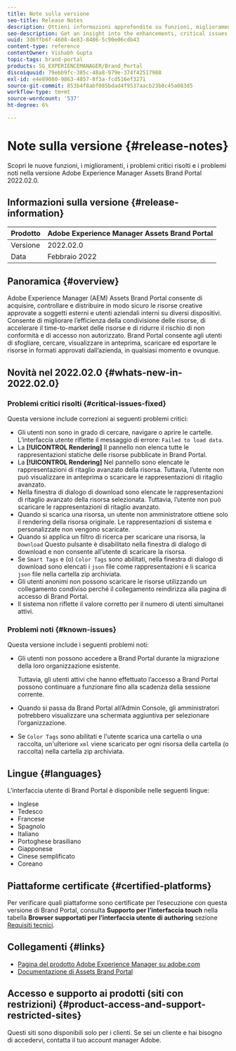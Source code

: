 ```yaml
---
title: Note sulla versione
seo-title: Release Notes
description: Ottieni informazioni approfondite su funzioni, miglioramenti, problemi critici risolti e problemi noti nella versione Adobe Experience Manager Assets Brand Portal 2022.02.0.
seo-description: Get an insight into the enhancements, critical issues fixed, and known issues in the Adobe Experience Manager Assets Brand Portal 2022.02.0 release.
uuid: 3d6ffb6f-4608-4e83-8486-5c90e06cdb43
content-type: reference
contentOwner: Vishabh Gupta
topic-tags: brand-portal
products: SG_EXPERIENCEMANAGER/Brand_Portal
discoiquuid: 79ebb9fc-385c-48a8-979e-374f42517988
exl-id: e4e89080-9863-4857-8f3a-fcd516ef3271
source-git-commit: 853b4f8abf085bdad4f9537aacb23b8c45a083d5
workflow-type: tm+mt
source-wordcount: '537'
ht-degree: 6%

---
```


# Note sulla versione {#release-notes}

Scopri le nuove funzioni, i miglioramenti, i problemi critici risolti e i problemi noti nella versione Adobe Experience Manager Assets Brand Portal 2022.02.0.

## Informazioni sulla versione {#release-information}

| Prodotto | Adobe Experience Manager Assets Brand Portal |
|---|---|
| Versione | 2022.02.0 |
| Data | Febbraio 2022 |

## Panoramica {#overview}

Adobe Experience Manager (AEM) Assets Brand Portal consente di acquisire, controllare e distribuire in modo sicuro le risorse creative approvate a soggetti esterni e utenti aziendali interni su diversi dispositivi. Consente di migliorare l’efficienza della condivisione delle risorse, di accelerare il time-to-market delle risorse e di ridurre il rischio di non conformità e di accesso non autorizzato. Brand Portal consente agli utenti di sfogliare, cercare, visualizzare in anteprima, scaricare ed esportare le risorse in formati approvati dall’azienda, in qualsiasi momento e ovunque.

## Novità nel 2022.02.0 {#whats-new-in-2022.02.0}

<!--
### New Features {#new-features}

This release includes the following new features:

* AEM Assets as a Cloud Service is now entitled to have a pre-configured Brand Portal instance. The Cloud Manager user can activate Brand Portal on the AEM Assets as a Cloud Service instance.

* Asset Sourcing feature is now available on AEM Assets as a Cloud Service. It allows the Brand Portal users to upload assets to the permitted contribution folders and publish the contribution folder from Brand Portal to AEM Assets as a Cloud Service instance. 

* An additional **[!UICONTROL Asset Download]** setting has been introduced under the **[!UICONTROL Download Settings]**. It creates a separate folder for each asset while downloading the folders, collections, or bulk download of assets. 
-->
<!-- 
* The **[!UICONTROL Download]** dialog is revamped in a list view with additional options to exclude the renditions which are not required, apply the same set of rules for similar asset types, and download the selected asset renditions.
-->

<!--
* The new **[!UICONTROL Download]** dialog now appears with all the renditions of the selected assets or folders containing assets in a list view, wherein the Brand Portal users can apply same set of renditions for similar asset types and download the selected asset renditions. 
-->

<!-- 
* Navigation to the **[!UICONTROL Files]**, **[!UICONTROL Collections]**, and **[!UICONTROL Shared Links]** is now possible from all the Brand Portal pages in one-click.  

* The **[!UICONTROL Renditions]** panel in the asset details page now allows the Brand Portal users to select the original asset and (or) specific asset renditions, and directly download them from the **[!UICONTROL Renditions]** panel without having to open the **[!UICONTROL Download]** dialog.
-->

<!--
Brand Portal users can exclude specific renditions which are not required and directly download the original asset and its renditions from the **[!UICONTROL Renditions]** panel on the asset details page. 
-->

<!-- 
* In addition to the existing **[!UICONTROL Download]** configurations, the Brand Portal administrators can also [configure permissions for different group of users]() to view and (or) download the original asset and its renditions from the asset details page. These configurations will define who can access and (or) download the asset renditions.
-->

<!--
### Enhancements {#enhancements}

Brand Portal 2021.08.0 is an internal release that introduces Business profiles for enterprise and teams customers to give organizations better control over their assets. 

This release includes the following enhancements:

* The users now have organization-specific entitlement on the new and migrated organizations. If a user is entitled to multiple organizations, the user has to select the organization at the time of login.

* The new users that are added in Admin Console must **Join Team** to get entitled to the organization. 

>[!NOTE]
>
>Business profiles are currently applicable for the new organizations that are created after August 16, 2021. 
>
>Until your organization is migrated, you can continue to use Adobe ID, Enterprise ID, or Federated ID types to access the organization.   
-->

<!-- 
* For folder download, a separate folder is created for each asset using share link irrespective of the **[!UICONTROL Download Settings]**. 
* The Brand Portal **[!UICONTROL Usage Report]** has been modified to reflect only the active Brand Portal users.
-->

<!--
* The threshold of session timeout for the guest users has been reduced from 2 hours to 15 minutes.
* The additional **[!UICONTROL View pages]** option has been removed for multi-page PDFs as the user can now view the PDF pages from the Adobe Document Cloud Viewer.
-->


### Problemi critici risolti {#critical-issues-fixed}

Questa versione include correzioni ai seguenti problemi critici:

* Gli utenti non sono in grado di cercare, navigare o aprire le cartelle. L’interfaccia utente riflette il messaggio di errore: `Failed to load data`.
* La **[!UICONTROL Rendering]** Il pannello non elenca tutte le rappresentazioni statiche delle risorse pubblicate in Brand Portal.
* La **[!UICONTROL Rendering]** Nel pannello sono elencate le rappresentazioni di ritaglio avanzato della risorsa. Tuttavia, l’utente non può visualizzare in anteprima o scaricare le rappresentazioni di ritaglio avanzato.
* Nella finestra di dialogo di download sono elencate le rappresentazioni di ritaglio avanzato della risorsa selezionata. Tuttavia, l’utente non può scaricare le rappresentazioni di ritaglio avanzato.
* Quando si scarica una risorsa, un utente non amministratore ottiene solo il rendering della risorsa originale. Le rappresentazioni di sistema e personalizzate non vengono scaricate.
* Quando si applica un filtro di ricerca per scaricare una risorsa, la `Download` Questo pulsante è disabilitato nella finestra di dialogo di download e non consente all’utente di scaricare la risorsa.
* Se `Smart Tags` e (o) `Color Tags` sono abilitati, nella finestra di dialogo di download sono elencati i `json` file come rappresentazioni e li scarica `json` file nella cartella zip archiviata.
* Gli utenti anonimi non possono scaricare le risorse utilizzando un collegamento condiviso perché il collegamento reindirizza alla pagina di accesso di Brand Portal.
* Il sistema non riflette il valore corretto per il numero di utenti simultanei attivi.


<!--
* Asset Sourcing email notifications are not delivered for some organizations. 

* Video files with extension `.mov` are not running on Brand Portal. 

* In the **[!UICONTROL Smart Collections]** dropdown list, only ten saved collections are visible. 
-->
<!--
* *_deleted tenants are listed as valid tenant which fails during the execution of TenantCustomizers/TenantUpdates where tenant id is returned as /etc/tenants/`<nodename>`.
-->

<!--
In case only the original assets are downloaded, the asset reflects its own extension and does not open until the extension is manually changed to zip. 
* The user interface of the collection folder does not respond on clicking the navigation arrow. 
* **[!UICONTROL Create]** button is visible in the **[!UICONTROL Column]** view even when the folders are empty.
* **[!UICONTROL Omni search]** fails with a 414 error message (Request-URI Too Long) if the dispatcher is bypassed while accessing the Brand Portal instance.
* An empty zip folder is downloaded if the asset contains a comma (`,`) in the file name.
* The viewer users get the option to add users to the collection they have created. 
* Inconsistent behavior is experienced when an asset (thumbnail or web rendition) is downloaded using share link.

See [what's new in Brand Portal 2021.02.0](whats-new.md).
-->


### Problemi noti {#known-issues}

Questa versione include i seguenti problemi noti:

* Gli utenti non possono accedere a Brand Portal durante la migrazione della loro organizzazione esistente.

   Tuttavia, gli utenti attivi che hanno effettuato l’accesso a Brand Portal possono continuare a funzionare fino alla scadenza della sessione corrente.

* Quando si passa da Brand Portal all’Admin Console, gli amministratori potrebbero visualizzare una schermata aggiuntiva per selezionare l’organizzazione.

* Se `Color Tags` sono abilitati e l&#39;utente scarica una cartella o una raccolta, un&#39;ulteriore `xml` viene scaricato per ogni risorsa della cartella (o raccolta) nella cartella zip archiviata.


<!--
### Known Issues {#known-issues}

This release includes the following known issue:

* Search on the **[!UICONTROL Asset Reports]** shows processing on the product interface with no search result.
* The video DM encodes are not visible to the non-admin users on the asset details page.
* The alignment of the size of individual asset renditions and total download size is distorted in the Download dialog.
-->


<!--
* Download Settings configuration to configure asset download from Brand Portal. Fast download, custom renditions, and system renditions are the available configurations. 
-->

<!--
* Document Viewer has been introduced to enhance the PDF viewing experience. New options are available for viewing the PDF files in Brand Portal.

* Advances in the asset download process which improves the Brand Portal user experience while [downloading assets from Brand Portal](brand-portal-download-assets.md). Brand Portal administrators can configure **[!UICONTROL Fast Download]**, **[!UICONTROL Custom Renditions]**, and **[!UICONTROL System Renditions]** from the **[!UICONTROL Download]** settings. 

For details, see [what's new in Brand Portal 6.4.7](whats-new.md). 

### Critical Issues Fixed {#critical-issues-fixed-647}

This release includes fixes to the following critical issues:

* The viewer users are not permitted to share link for collections but the option to share is visible to them on the product interface.

* The **[!UICONTROL Download]** button on the options bar does not list all the licensed assets of the selected folder.

* The search takes longer to show the results for certain keywords.

* The **[!UICONTROL Agree]** and **[!UICONTROL Disagree]** check boxes does not appear on bulk selection of licensed and unlicensed assets during download.

* Filter-based search shows processing on the product interface with no search result. 

* The assets do not download from share link if the shared folder contains numerous and large assets.


### Known Issues {#known-issues-647}

This release includes the following known issues:

* If multiple assets are selected, license text does not appear on clicking Terms and Conditions on the license agreement page during download using share link.   

-->

## Lingue {#languages}

L’interfaccia utente di Brand Portal è disponibile nelle seguenti lingue:

* Inglese
* Tedesco
* Francese
* Spagnolo
* Italiano
* Portoghese brasiliano
* Giapponese
* Cinese semplificato
* Coreano

## Piattaforme certificate {#certified-platforms}

Per verificare quali piattaforme sono certificate per l’esecuzione con questa versione di Brand Portal, consulta **Supporto per l’interfaccia touch** nella tabella **Browser supportati per l’interfaccia utente di authoring** sezione [Requisiti tecnici](https://experienceleague.adobe.com/docs/experience-manager-65/deploying/introduction/technical-requirements.html).

## Collegamenti {#links}

* [Pagina del prodotto Adobe Experience Manager su adobe.com](https://business.adobe.com/in/products/experience-manager/adobe-experience-manager.html)
* [Documentazione di Assets Brand Portal](https://experienceleague.adobe.com/docs/experience-manager-brand-portal/using/home.html)

## Accesso e supporto ai prodotti (siti con restrizioni) {#product-access-and-support-restricted-sites}

Questi siti sono disponibili solo per i clienti. Se sei un cliente e hai bisogno di accedervi, contatta il tuo account manager Adobe.

<!--
* [https://daycare.day.com](https://daycare.day.com) 
-->

<!--
* [Customer Support]()
-->
